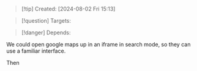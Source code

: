 
>[!tip] Created: [2024-08-02 Fri 15:13]

>[!question] Targets: 

>[!danger] Depends: 

We could open google maps up in an iframe in search mode, so they can use a familiar interface.

Then